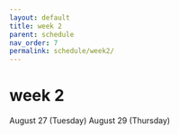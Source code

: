 ```yaml
---
layout: default
title: week 2
parent: schedule
nav_order: 7
permalink: schedule/week2/
---
```


# week 2

August 27 (Tuesday)
August 29 (Thursday)



